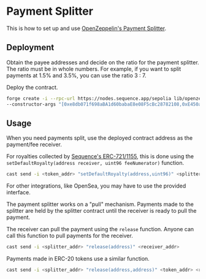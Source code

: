 # Payment Splitter

This is how to set up and use [OpenZeppelin's Payment Splitter](https://github.com/OpenZeppelin/openzeppelin-contracts/blob/v4.9.6/contracts/finance/PaymentSplitter.sol).

## Deployment

Obtain the payee addresses and decide on the ratio for the payment splitter.
The ratio must be in whole numbers. For example, if you want to split payments at 1.5% and 3.5%, you can use the ratio 3 : 7.

Deploy the contract.

```sh
forge create -i --rpc-url https://nodes.sequence.app/sepolia lib/openzeppelin-contracts/contracts/finance/PaymentSplitter.sol:PaymentSplitter \
--constructor-args "[0xe8db071f698aBA1d60babaE8e08F5cBc28782108,0xE450ae2D6E1E6c09a0c2e355554Df9EE904B90eA]" "[3, 7]"
```

## Usage

When you need payments split, use the deployed contract address as the payment/fee receiver.

For royalties collected by [Sequence's ERC-721/1155](https://github.com/0xsequence/contracts-library/blob/master/src/tokens/common/ERC2981Controlled.sol), this is done using the `setDefaultRoyalty(address receiver, uint96 feeNumerator)` function.

```sh
cast send -i <token_addr> "setDefaultRoyalty(address,uint96)" <splitter_addr> <fee_numerator>
```

For other integrations, like OpenSea, you may have to use the provided interface.

The payment splitter works on a "pull" mechanism. Payments made to the splitter are held by the splitter contract until the receiver is ready to pull the payment.

The receiver can pull the payment using the `release` function. Anyone can call this function to pull payments for the receiver.

```sh
cast send -i <splitter_addr> "release(address)" <receiver_addr>
```
Payments made in ERC-20 tokens use a similar function.

```sh
cast send -i <splitter_addr> "release(address,address)" <token_addr> <receiver_addr>
```
